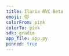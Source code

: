 ```yaml
---
title: Ilaria RVC Beta
emoji: 😻
colorFrom: pink
colorTo: pink
sdk: gradio
app_file: app.py
pinned: true
---
```

